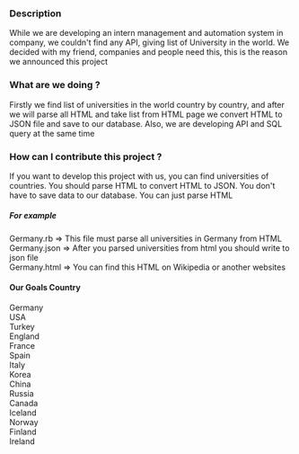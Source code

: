 ### Description
While we are developing an intern management and automation system in company, we couldn't find any API,  giving list of University in the world. We decided with my friend, companies and people need this, this is the reason we announced this project 

### What are we doing ?
Firstly we find list of universities in the world country by country, and after we will parse all HTML and take list from HTML page we convert HTML to JSON file and save to our database. Also, we are developing API and SQL query at the same time

### How can I contribute this project ? 
If you want to develop this project with us, you can find universities of countries. You should parse HTML to convert HTML to JSON. You don't have to save data to our database. You can just parse HTML 

 ##### For example 
Germany.rb => This file must parse all universities in Germany from HTML
<br />
Germany.json => After you parsed universities from html you should write to json file
<br />
Germany.html => You can find this HTML on Wikipedia or another websites

#### Our Goals Country 
Germany
<br />
USA
<br />
Turkey
<br />
England
<br />
France
<br />
Spain
<br />
Italy
<br />
Korea
<br />
China
<br />
Russia
<br />
Canada
<br />
Iceland
<br />
Norway
<br />
Finland
<br />
Ireland

